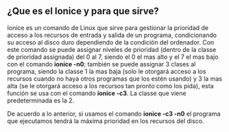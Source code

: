 ## ¿Que es el Ionice y para que sirve?

Ionice es un comando de Linux que sirve para gestionar la prioridad de acceso a los recursos de entrada y salida de un programa, condicionando su acceso al disco duro dependiendo de la condición del ordenador. Con este comando se puede assignar niveles de prioridad (dentro de la classe de prioridad assignada) del 0 al 7, siendo el 0 el mas alto y el 7 el mas bajo con el comando **ionice -n0**; también se puede assignar 3 clases al programa, siendo la classe 1 la mas baja (solo le otorgará acceso a los recursos cuando no haya otros programas que los estén usando) y 3 la mas alta (se le otorgará acceso a los recursos tan pronto como los pida), esta función se usa con el comando **ionice -c3**. La classe que viene predeterminada es la 2.

De acuerdo a lo anterior, si usamos el comando **ionice -c3 -n0** el programa que ejecutamos tendrá la máxima prioridad en los recursos del disco.
